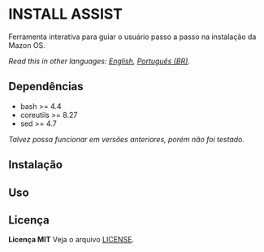 INSTALL ASSIST
======
Ferramenta interativa para guiar o usuário passo a passo na instalação da Mazon OS.

*Read this in other languages: [English](README.md), [Português (BR)](README.pt-BR.md).*

Dependências
------
- bash >= 4.4
- coreutils >= 8.27
- sed >= 4.7

*Talvez possa funcionar em versões anteriores, porém não foi testado.*

Instalação
------

Uso
------

Licença
------
**Licença MIT**
Veja o arquivo [LICENSE](LICENSE).
